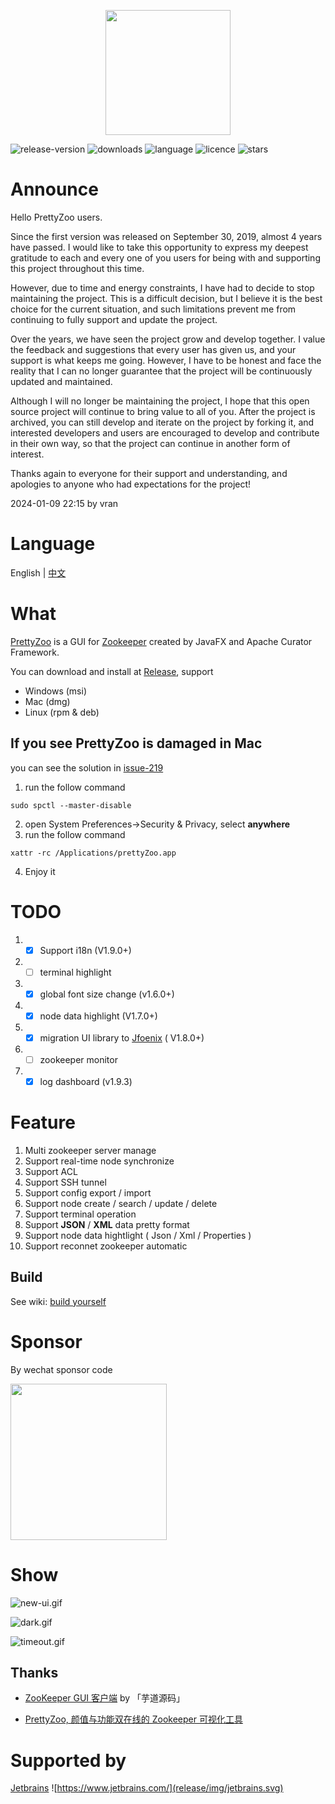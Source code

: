 <p align="center">
    <img src="release/img/icon.png" width="200">
</p>


![release-version](https://img.shields.io/github/v/release/vran-dev/prettyZoo?include_prereleases&style=for-the-badge) ![downloads](https://img.shields.io/github/downloads/vran-dev/PrettyZoo/total?style=for-the-badge) ![language](https://img.shields.io/github/languages/top/vran-dev/PrettyZoo?style=for-the-badge) ![licence](https://img.shields.io/github/license/vran-dev/PrettyZoo?style=for-the-badge) ![stars](https://img.shields.io/github/stars/vran-dev/PrettyZoo?style=for-the-badge)

#  Announce

Hello PrettyZoo users.

Since the first version was released on September 30, 2019, almost 4 years have passed. I would like to take this opportunity to express my deepest gratitude to each and every one of you users for being with and supporting this project throughout this time.

However, due to time and energy constraints, I have had to decide to stop maintaining the project. This is a difficult decision, but I believe it is the best choice for the current situation, and such limitations prevent me from continuing to fully support and update the project.

Over the years, we have seen the project grow and develop together. I value the feedback and suggestions that every user has given us, and your support is what keeps me going. However, I have to be honest and face the reality that I can no longer guarantee that the project will be continuously updated and maintained.

Although I will no longer be maintaining the project, I hope that this open source project will continue to bring value to all of you. After the project is archived, you can still develop and iterate on the project by forking it, and interested developers and users are encouraged to develop and contribute in their own way, so that the project can continue in another form of interest.

Thanks again to everyone for their support and understanding, and apologies to anyone who had expectations for the project!

2024-01-09 22:15 by vran


# Language

English |  [中文](README_CN.md)

# What

[PrettyZoo](https://github.com/vran-dev/PrettyZoo) is a GUI for [Zookeeper](https://zookeeper.apache.org/) created by
JavaFX and Apache Curator Framework.

You can download and install at [Release](https://github.com/vran-dev/PrettyZoo/releases), support

- Windows (msi)
- Mac (dmg)
- Linux (rpm & deb)

## If you see PrettyZoo is damaged  in Mac

you can see the solution in [issue-219](https://github.com/vran-dev/PrettyZoo/issues/219)

1. run the follow command

```shell
sudo spctl --master-disable
```

2. open System Preferences->Security & Privacy, select **anywhere**
3. run the follow command

```shell
xattr -rc /Applications/prettyZoo.app
```

4. Enjoy it

# TODO

1.
    - [x] Support i18n (V1.9.0+)
2.
    - [ ] terminal highlight
3.
    - [x] global font size change (v1.6.0+)
4.
    - [x] node data highlight (V1.7.0+)
5.
    - [x] migration UI library to   [Jfoenix](https://github.com/sshahine/JFoenix) ( V1.8.0+)
6.
    - [ ] zookeeper monitor
7.
    - [x] log dashboard (v1.9.3)

# Feature

1. Multi zookeeper server manage
2. Support real-time node synchronize
3. Support ACL
4. Support SSH tunnel
5. Support config export / import
6. Support node create / search / update / delete
7. Support terminal operation
8. Support **JSON** / **XML** data pretty format
9. Support node data hightlight ( Json / Xml / Properties )
10. Support reconnet zookeeper automatic

## Build

See wiki: [build yourself](https://github.com/vran-dev/PrettyZoo/wiki/build-yourself)

# Sponsor

By wechat sponsor code

<img src="release/img/sponsor.jpg" width="250px"/>

# Show

![new-ui.gif](https://s2.loli.net/2022/11/20/hIwX7MQDSbVqk52.gif)

![dark.gif](https://s2.loli.net/2022/11/20/8Yh6TjcfU5Fzy7b.gif)

![timeout.gif](https://s2.loli.net/2022/11/20/CTFNVoWAUalKIzk.gif)

## Thanks

- [ZooKeeper GUI 客户端](http://vip.iocoder.cn/Zookeeper/PrettyZoo/)  by 「芋道源码」

- [PrettyZoo, 颜值与功能双在线的 Zookeeper 可视化工具](https://mp.weixin.qq.com/s/TkFirILto_moEv_kjBBPFw)

# Supported by

[Jetbrains](https://www.jetbrains.com/)
![https://www.jetbrains.com/](release/img/jetbrains.svg)